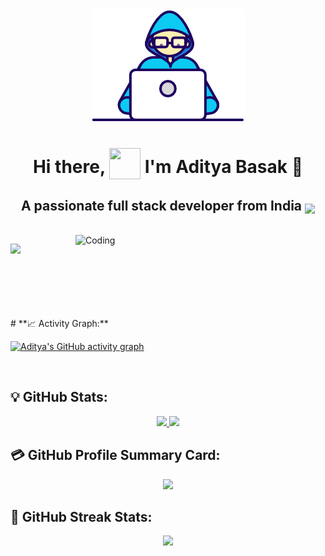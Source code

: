 <div id="header" align="center">
  <img src="./assets/banner2.gif"  />
  <h1 align='center'>
  Hi there, <img style="vertical-align: -30%" src="https://media.giphy.com/media/KGMzZvWa5su2O5LCVR/giphy.gif" width="50" height="50"> I'm Aditya Basak 👨
</h1>
<h2>A passionate full stack developer from India <img style="vertical-align: bottom" src="https://static.vecteezy.com/system/resources/previews/011/571/519/original/circle-flag-of-india-free-png.png" width="25"></h2>
</div> <br>

<img align="right" alt="Coding" width="400" src="https://cdn.dribbble.com/users/1162077/screenshots/3848914/programmer.gif">

[![](https://visitcount.itsvg.in/api?id=aditya9-2&icon=5&color=5)](https://visitcount.itsvg.in)

<br/>
<br/>
<br/>
<br/>
<br/>
# **📈 Activity Graph:**

<p align="center">
  
[![Aditya's GitHub activity graph](https://github-readme-activity-graph.vercel.app/graph?username=aditya9-2&bg_color=000000&color=f2f2f2&line=5dff05&point=0011ff&area=true&hide_border=true)](https://github.com/aditya9-2/github-readme-activity-graph)

</p>
<br />

## **💡 GitHub Stats:**

<p align="center">
<a href="https://github.com/aditya9-2">
  <img height="180em" src="https://github-readme-stats.vercel.app/api?username=aditya9-2&show_icons=true&hide_border=true&&count_private=true&include_all_commits=true&theme=dark" />
  <img height="180em" src="https://github-readme-stats.vercel.app/api/top-langs/?username=aditya9-2&exclude_repo=PortfolioTemplate&show_icons=true&hide_border=true&layout=compact&langs_count=8&theme=dark"/>
</a>
</p>

## **💳 GitHub Profile Summary Card:**

<p align="center">
  <img src="https://github-profile-summary-cards.vercel.app/api/cards/profile-details?username=aditya9-2&theme=github_dark" />
</p>

## **🎯 GitHub Streak Stats:**

<p align="center">
  <img src="https://github-readme-streak-stats.herokuapp.com/?user=aditya9-2&theme=highcontrast&hide_border=true"/>
</p>
